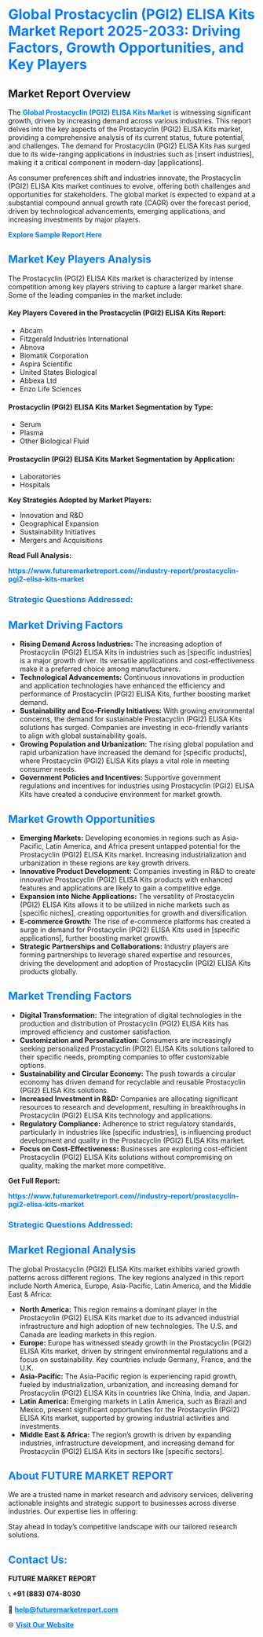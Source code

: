 <h1 style="color: #007BFF;">Global Prostacyclin (PGI2) ELISA Kits Market Report 2025-2033: Driving Factors, Growth Opportunities, and Key Players</h1>

<section id="overview">
<h2>Market Report Overview</h2>
<p>The <a href="https://www.futuremarketreport.com//industry-report/prostacyclin-pgi2-elisa-kits-market" style="color: #007BFF; text-decoration: none;"><strong>Global Prostacyclin (PGI2) ELISA Kits Market</strong></a> is witnessing significant growth, driven by increasing demand across various industries. This report delves into the key aspects of the Prostacyclin (PGI2) ELISA Kits market, providing a comprehensive analysis of its current status, future potential, and challenges. The demand for Prostacyclin (PGI2) ELISA Kits has surged due to its wide-ranging applications in industries such as [insert industries], making it a critical component in modern-day [applications].</p>
<p>As consumer preferences shift and industries innovate, the Prostacyclin (PGI2) ELISA Kits market continues to evolve, offering both challenges and opportunities for stakeholders. The global market is expected to expand at a substantial compound annual growth rate (CAGR) over the forecast period, driven by technological advancements, emerging applications, and increasing investments by major players.</p>
</section>

<section id="overview">
<p><a href="https://www.futuremarketreport.com//request-sample/reportId=58651" style="color: #007BFF; text-decoration: none;"><strong>Explore Sample Report Here</strong></a></p>
</section>

<section id="key-players">
<h2 style="color: #007BFF;">Market Key Players Analysis</h2>
<p>The Prostacyclin (PGI2) ELISA Kits market is characterized by intense competition among key players striving to capture a larger market share. Some of the leading companies in the market include:</p>
<h4>Key Players Covered in the Prostacyclin (PGI2) ELISA Kits Report:</h4>
<ul><li>Abcam</li><li>Fitzgerald Industries International</li><li>Abnova</li><li>Biomatik Corporation</li><li>Aspira Scientific</li><li>United States Biological</li><li>Abbexa Ltd</li><li>Enzo Life Sciences</li></ul>
<h4>Prostacyclin (PGI2) ELISA Kits Market Segmentation by Type:</h4>
<ul><li>Serum</li><li>Plasma</li><li>Other Biological Fluid</li></ul>

<h4>Prostacyclin (PGI2) ELISA Kits Market Segmentation by Application:</h4>
<ul><li>Laboratories</li><li>Hospitals</li></ul>
<p><strong>Key Strategies Adopted by Market Players:</strong></p>
<ul>
<li>Innovation and R&D</li>
<li>Geographical Expansion</li>
<li>Sustainability Initiatives</li>
<li>Mergers and Acquisitions</li>
</ul>
</section>

<section>
<p><strong>Read Full Analysis: </strong></p><a href="https://www.futuremarketreport.com//industry-report/prostacyclin-pgi2-elisa-kits-market" style="color: #007BFF; text-decoration: none;"><strong>https://www.futuremarketreport.com//industry-report/prostacyclin-pgi2-elisa-kits-market</strong></a>
<h3 style="color: #007BFF;">Strategic Questions Addressed:</h3>
</section>

<section id="driving-factors">
<h2 style="color: #007BFF;">Market Driving Factors</h2>
<ul>
<li><strong>Rising Demand Across Industries:</strong> The increasing adoption of Prostacyclin (PGI2) ELISA Kits in industries such as [specific industries] is a major growth driver. Its versatile applications and cost-effectiveness make it a preferred choice among manufacturers.</li>
<li><strong>Technological Advancements:</strong> Continuous innovations in production and application technologies have enhanced the efficiency and performance of Prostacyclin (PGI2) ELISA Kits, further boosting market demand.</li>
<li><strong>Sustainability and Eco-Friendly Initiatives:</strong> With growing environmental concerns, the demand for sustainable Prostacyclin (PGI2) ELISA Kits solutions has surged. Companies are investing in eco-friendly variants to align with global sustainability goals.</li>
<li><strong>Growing Population and Urbanization:</strong> The rising global population and rapid urbanization have increased the demand for [specific products], where Prostacyclin (PGI2) ELISA Kits plays a vital role in meeting consumer needs.</li>
<li><strong>Government Policies and Incentives:</strong> Supportive government regulations and incentives for industries using Prostacyclin (PGI2) ELISA Kits have created a conducive environment for market growth.</li>
</ul>
</section>

<section id="growth-opportunities">
<h2 style="color: #007BFF;">Market Growth Opportunities</h2>
<ul>
<li><strong>Emerging Markets:</strong> Developing economies in regions such as Asia-Pacific, Latin America, and Africa present untapped potential for the Prostacyclin (PGI2) ELISA Kits market. Increasing industrialization and urbanization in these regions are key growth drivers.</li>
<li><strong>Innovative Product Development:</strong> Companies investing in R&D to create innovative Prostacyclin (PGI2) ELISA Kits products with enhanced features and applications are likely to gain a competitive edge.</li>
<li><strong>Expansion into Niche Applications:</strong> The versatility of Prostacyclin (PGI2) ELISA Kits allows it to be utilized in niche markets such as [specific niches], creating opportunities for growth and diversification.</li>
<li><strong>E-commerce Growth:</strong> The rise of e-commerce platforms has created a surge in demand for Prostacyclin (PGI2) ELISA Kits used in [specific applications], further boosting market growth.</li>
<li><strong>Strategic Partnerships and Collaborations:</strong> Industry players are forming partnerships to leverage shared expertise and resources, driving the development and adoption of Prostacyclin (PGI2) ELISA Kits products globally.</li>
</ul>
</section>

<section id="trending-factors">
<h2 style="color: #007BFF;">Market Trending Factors</h2>
<ul>
<li><strong>Digital Transformation:</strong> The integration of digital technologies in the production and distribution of Prostacyclin (PGI2) ELISA Kits has improved efficiency and customer satisfaction.</li>
<li><strong>Customization and Personalization:</strong> Consumers are increasingly seeking personalized Prostacyclin (PGI2) ELISA Kits solutions tailored to their specific needs, prompting companies to offer customizable options.</li>
<li><strong>Sustainability and Circular Economy:</strong> The push towards a circular economy has driven demand for recyclable and reusable Prostacyclin (PGI2) ELISA Kits solutions.</li>
<li><strong>Increased Investment in R&D:</strong> Companies are allocating significant resources to research and development, resulting in breakthroughs in Prostacyclin (PGI2) ELISA Kits technology and applications.</li>
<li><strong>Regulatory Compliance:</strong> Adherence to strict regulatory standards, particularly in industries like [specific industries], is influencing product development and quality in the Prostacyclin (PGI2) ELISA Kits market.</li>
<li><strong>Focus on Cost-Effectiveness:</strong> Businesses are exploring cost-efficient Prostacyclin (PGI2) ELISA Kits solutions without compromising on quality, making the market more competitive.</li>
</ul>
</section>

<section>
<p><strong>Get Full Report: </strong></p><a href="https://www.futuremarketreport.com//industry-report/prostacyclin-pgi2-elisa-kits-market" style="color: #007BFF; text-decoration: none;"><strong>https://www.futuremarketreport.com//industry-report/prostacyclin-pgi2-elisa-kits-market</strong></a>
<h3 style="color: #007BFF;">Strategic Questions Addressed:</h3>
</section>


<section id="regional-analysis">
<h2 style="color: #007BFF;">Market Regional Analysis</h2>
<p>The global Prostacyclin (PGI2) ELISA Kits market exhibits varied growth patterns across different regions. The key regions analyzed in this report include North America, Europe, Asia-Pacific, Latin America, and the Middle East & Africa:</p>
<ul>
<li><strong>North America:</strong> This region remains a dominant player in the Prostacyclin (PGI2) ELISA Kits market due to its advanced industrial infrastructure and high adoption of new technologies. The U.S. and Canada are leading markets in this region.</li>
<li><strong>Europe:</strong> Europe has witnessed steady growth in the Prostacyclin (PGI2) ELISA Kits market, driven by stringent environmental regulations and a focus on sustainability. Key countries include Germany, France, and the U.K.</li>
<li><strong>Asia-Pacific:</strong> The Asia-Pacific region is experiencing rapid growth, fueled by industrialization, urbanization, and increasing demand for Prostacyclin (PGI2) ELISA Kits in countries like China, India, and Japan.</li>
<li><strong>Latin America:</strong> Emerging markets in Latin America, such as Brazil and Mexico, present significant opportunities for the Prostacyclin (PGI2) ELISA Kits market, supported by growing industrial activities and investments.</li>
<li><strong>Middle East & Africa:</strong> The region’s growth is driven by expanding industries, infrastructure development, and increasing demand for Prostacyclin (PGI2) ELISA Kits in sectors like [specific sectors].</li>
</ul>
</section>

<footer>
<h2 style="color: #007BFF;">About FUTURE MARKET REPORT</h2>
<p>We are a trusted name in market research and advisory services, delivering actionable insights and strategic support to businesses across diverse industries. Our expertise lies in offering:</p>

<p>Stay ahead in today’s competitive landscape with our tailored research solutions.</p>

<h2 style="color: #007BFF;">Contact Us:</h2>
<p><strong>FUTURE MARKET REPORT</strong></p>
<p>📞 <strong>+91 (883) 074-8030</strong></p>
<p>📧 <strong><a href="mailto:help@futuremarketreport.com" style="color: #007BFF;">help@futuremarketreport.com</a></strong></p>
<p>🌐 <strong><a href="https://www.futuremarketreport.com/" style="color: #007BFF;">Visit Our Website</a></strong></p>
</footer>